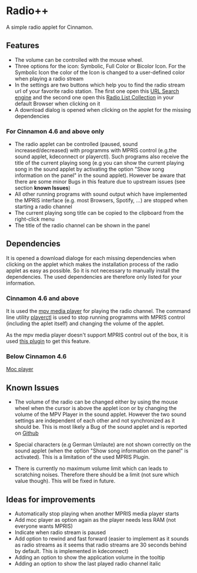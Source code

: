 # Radio++
A simple radio applet for Cinnamon.

## Features

- The volume can be controlled with the mouse wheel. 
- Three options for the icon: Symbolic, Full Color or Bicolor Icon. For the Symbolic Icon the color of the Icon is changed to a user-defined color when playing a radio stream
- In the settings are two buttons which help you to find the radio stream url of your favorite radio station. The first one open this [URL Search engine](https://streamurl.link) and the second one open this [Radio List Collection](https://wiki.ubuntuusers.de/Internetradio/Stationen/) in your default Browser when clicking on it
- A download dialog is opened when clicking on the applet for the missing dependencies

### For Cinnamon 4.6 and above only

- The radio applet can be controlled (paused, sound increased/decreased) with programms with MPRIS control (e.g.the sound applet, kdeconnect or playerctl). Such programs also receive the title of the current playing song (e.g you can show the current playing song in the sound applet by activating the option "Show song information on the panel" in the sound applet). However be aware that there are some minor Bugs in this feature due to upstream issues (see section **known Issues**)
- All other running programs with sound output which have implemented the MPRIS interface (e.g. most Browsers, Spotify, ...) are stopped when starting a radio channel 
- The current playing song title can be copied to the clipboard from the right-click menu
- The title of the radio channel can be shown in the panel 



## Dependencies
It is opened a download dialoge for each missing dependencies when clicking on the applet which makes the installation process of the radio applet as easy as possible. So it is not necessary to manually install the dependencies. The used dependencies are therefore only listed for your information. 

### Cinnamon 4.6 and above 
It is used the [mpv media player](https://mpv.io) for playing the radio channel. The command line utility [playerctl](https://github.com/altdesktop/playerctl) is used to stop running programms with MPRIS control (including the aplet itself) and changing the volume of the applet. 

As the mpv media player doesn't support MPRIS control out of the box, it is used [this plugin](https://github.com/hoyon/mpv-mpris)
to get this feature. 

### Below Cinnamon 4.6 
[Moc player](http://moc.daper.net) 


## Known Issues
- The volume of the radio can be changed either by using the mouse wheel when the cursor is above the applet icon or by changing the volume of the MPV Player in the sound applet. However the two sound settings are independent of each other and not synchronized as it should be. This is most likely a Bug of the sound applet and is reported on [Github](https://github.com/linuxmint/cinnamon/issues/9770)
- Special characters (e.g German Umlaute) are not shown correctly on the sound applet (when the option "Show song information on the panel" is activated). This is a limitation of the used MPRIS Plugin. 

- There is currently no maximum volume limit which can leads to scratching noises. Therefore there should be a limit (not sure which value though). This will be fixed in future. 

## Ideas for improvements
- Automatically stop playing when another MPRIS media player starts
- Add moc player as option again as the player needs less RAM (not everyone wants MPRIS)
- Indicate when radio stream is paused
- Add option to rewind and fast forward (easier to implement as it sounds as radio streams as it seems that radio streams are 30 seconds behind by default. This is implemented in kdeconnect)
- Adding an option to show the application volume in the tooltip 
- Adding an option to show the last played radio channel italic

